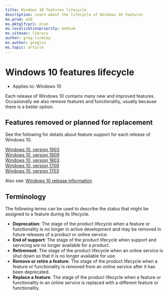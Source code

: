 ```yaml
---
title: Windows 10 features lifecycle
description: Learn about the lifecycle of Windows 10 features
ms.prod: w10
ms.mktglfcycl: plan
ms.localizationpriority: medium
ms.sitesec: library
author: greg-lindsay
ms.author: greglin
ms.topic: article
---
```

# Windows 10 features lifecycle

- Applies to: Windows 10

Each release of Windows 10 contains many new and improved features. Occasionally we also remove features and functionality, usually because there is a better option.

## Features removed or planned for replacement

See the following for details about feature support for each release of Windows 10.

[Windows 10, version 1903](windows-10-1903-removed-features.md)<br>
[Windows 10, version 1809](windows-10-1809-removed-features.md)<br>
[Windows 10, version 1803](windows-10-1803-removed-features.md)<br>
[Windows 10, version 1709](windows-10-1709-removed-features.md)<br>
[Windows 10, version 1703](windows-10-1703-removed-features.md)

Also see: [Windows 10 release information](https://docs.microsoft.com/windows/release-information/)

## Terminology

The following terms can be used to describe the status that might be assigned to a feature during its lifecycle. 

- **Deprecation**: The stage of the product lifecycle when a feature or functionality is no longer in active development and may be removed in future releases of a product or online service.
- **End of support**: The stage of the product lifecycle when support and servicing are no longer available for a product.
- **Retirement**: The stage of the product lifecycle when an online service is shut down so that it is no longer available for use.
- **Remove or retire a feature**: The stage of the product lifecycle when a feature or functionality is removed from an online service after it has been deprecated.
- **Replace a feature**: The stage of the product lifecycle when a feature or functionality in an online service is replaced with a different feature or functionality.
